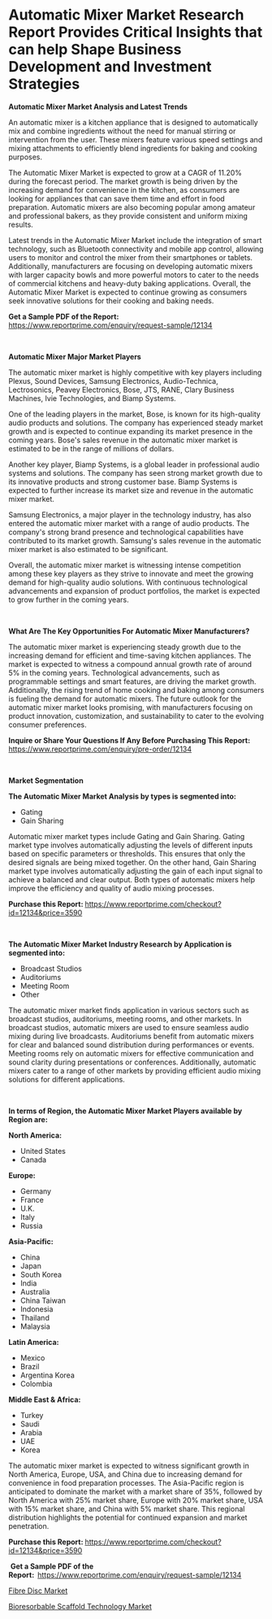 <p><h1>Automatic Mixer Market Research Report Provides Critical Insights that can help Shape Business Development and Investment Strategies</h1></p><p><strong>Automatic Mixer Market Analysis and Latest Trends</strong></p>
<p><p>An automatic mixer is a kitchen appliance that is designed to automatically mix and combine ingredients without the need for manual stirring or intervention from the user. These mixers feature various speed settings and mixing attachments to efficiently blend ingredients for baking and cooking purposes.</p><p>The Automatic Mixer Market is expected to grow at a CAGR of 11.20% during the forecast period. The market growth is being driven by the increasing demand for convenience in the kitchen, as consumers are looking for appliances that can save them time and effort in food preparation. Automatic mixers are also becoming popular among amateur and professional bakers, as they provide consistent and uniform mixing results.</p><p>Latest trends in the Automatic Mixer Market include the integration of smart technology, such as Bluetooth connectivity and mobile app control, allowing users to monitor and control the mixer from their smartphones or tablets. Additionally, manufacturers are focusing on developing automatic mixers with larger capacity bowls and more powerful motors to cater to the needs of commercial kitchens and heavy-duty baking applications. Overall, the Automatic Mixer Market is expected to continue growing as consumers seek innovative solutions for their cooking and baking needs.</p></p>
<p><strong>Get a Sample PDF of the Report:&nbsp;</strong> <a href="https://www.reportprime.com/enquiry/request-sample/12134">https://www.reportprime.com/enquiry/request-sample/12134</a></p>
<p>&nbsp;</p>
<p><strong>Automatic Mixer Major Market Players</strong></p>
<p><p>The automatic mixer market is highly competitive with key players including Plexus, Sound Devices, Samsung Electronics, Audio-Technica, Lectrosonics, Peavey Electronics, Bose, JTS, RANE, Clary Business Machines, Ivie Technologies, and Biamp Systems. </p><p>One of the leading players in the market, Bose, is known for its high-quality audio products and solutions. The company has experienced steady market growth and is expected to continue expanding its market presence in the coming years. Bose's sales revenue in the automatic mixer market is estimated to be in the range of millions of dollars.</p><p>Another key player, Biamp Systems, is a global leader in professional audio systems and solutions. The company has seen strong market growth due to its innovative products and strong customer base. Biamp Systems is expected to further increase its market size and revenue in the automatic mixer market.</p><p>Samsung Electronics, a major player in the technology industry, has also entered the automatic mixer market with a range of audio products. The company's strong brand presence and technological capabilities have contributed to its market growth. Samsung's sales revenue in the automatic mixer market is also estimated to be significant.</p><p>Overall, the automatic mixer market is witnessing intense competition among these key players as they strive to innovate and meet the growing demand for high-quality audio solutions. With continuous technological advancements and expansion of product portfolios, the market is expected to grow further in the coming years.</p></p>
<p>&nbsp;</p>
<p><strong>What Are The Key Opportunities For Automatic Mixer Manufacturers?</strong></p>
<p><p>The automatic mixer market is experiencing steady growth due to the increasing demand for efficient and time-saving kitchen appliances. The market is expected to witness a compound annual growth rate of around 5% in the coming years. Technological advancements, such as programmable settings and smart features, are driving the market growth. Additionally, the rising trend of home cooking and baking among consumers is fueling the demand for automatic mixers. The future outlook for the automatic mixer market looks promising, with manufacturers focusing on product innovation, customization, and sustainability to cater to the evolving consumer preferences.</p></p>
<p><strong>Inquire or Share Your Questions If Any Before Purchasing This Report:</strong> <a href="https://www.reportprime.com/enquiry/pre-order/12134">https://www.reportprime.com/enquiry/pre-order/12134</a></p>
<p>&nbsp;</p>
<p><strong>Market Segmentation</strong></p>
<p><strong>The Automatic Mixer Market Analysis by types is segmented into:</strong></p>
<p><ul><li>Gating</li><li>Gain Sharing</li></ul></p>
<p><p>Automatic mixer market types include Gating and Gain Sharing. Gating market type involves automatically adjusting the levels of different inputs based on specific parameters or thresholds. This ensures that only the desired signals are being mixed together. On the other hand, Gain Sharing market type involves automatically adjusting the gain of each input signal to achieve a balanced and clear output. Both types of automatic mixers help improve the efficiency and quality of audio mixing processes.</p></p>
<p><strong>Purchase this Report:&nbsp;</strong><a href="https://www.reportprime.com/checkout?id=12134&price=3590">https://www.reportprime.com/checkout?id=12134&price=3590</a></p>
<p>&nbsp;</p>
<p><strong>The Automatic Mixer Market Industry Research by Application is segmented into:</strong></p>
<p><ul><li>Broadcast Studios</li><li>Auditoriums</li><li>Meeting Room</li><li>Other</li></ul></p>
<p><p>The automatic mixer market finds application in various sectors such as broadcast studios, auditoriums, meeting rooms, and other markets. In broadcast studios, automatic mixers are used to ensure seamless audio mixing during live broadcasts. Auditoriums benefit from automatic mixers for clear and balanced sound distribution during performances or events. Meeting rooms rely on automatic mixers for effective communication and sound clarity during presentations or conferences. Additionally, automatic mixers cater to a range of other markets by providing efficient audio mixing solutions for different applications.</p></p>
<p>&nbsp;</p>
<p><strong>In terms of Region, the Automatic Mixer Market Players available by Region are:</strong></p>
<p>
    <p> <strong> North America: </strong>
        <ul>
            <li>United States</li>
            <li>Canada</li>
        </ul>
        </p> 
    <p> <strong> Europe: </strong>
        <ul>
            <li>Germany</li>
            <li>France</li>
            <li>U.K.</li>
            <li>Italy</li>
            <li>Russia</li>
        </ul>
        </p> 
    <p> <strong> Asia-Pacific: </strong>
        <ul>
            <li>China</li>
            <li>Japan</li>
            <li>South Korea</li>
            <li>India</li>
            <li>Australia</li>
            <li>China Taiwan</li>
            <li>Indonesia</li>
            <li>Thailand</li>
            <li>Malaysia</li>
        </ul>
        </p> 
    <p> <strong> Latin America: </strong>
        <ul>
            <li>Mexico</li>
            <li>Brazil</li>
            <li>Argentina Korea</li>
            <li>Colombia</li>
        </ul>
        </p> 
    <p> <strong> Middle East & Africa: </strong>
        <ul>
            <li>Turkey</li>
            <li>Saudi</li>
            <li>Arabia</li>
            <li>UAE</li>
            <li>Korea</li>
        </ul>
    </p>
    </p>
<p><p>The automatic mixer market is expected to witness significant growth in North America, Europe, USA, and China due to increasing demand for convenience in food preparation processes. The Asia-Pacific region is anticipated to dominate the market with a market share of 35%, followed by North America with 25% market share, Europe with 20% market share, USA with 15% market share, and China with 5% market share. This regional distribution highlights the potential for continued expansion and market penetration.</p></p>
<p><strong>Purchase this Report: </strong><a href="https://www.reportprime.com/checkout?id=12134&price=3590">https://www.reportprime.com/checkout?id=12134&price=3590</a></p>
<p>&nbsp;<strong>Get a Sample PDF of the Report:&nbsp;&nbsp;</strong><a href="https://www.reportprime.com/enquiry/request-sample/12134">https://www.reportprime.com/enquiry/request-sample/12134</a></p>
<p><strong></strong></p>
<p><p><a href="https://github.com/lataunyatinikmelvin59ilbd0dv/Market-Research-Report-List-1/blob/main/fibre-disc-market.md">Fibre Disc Market</a></p><p><a href="https://cute-banjo-8ca.notion.site/Bioresorbable-Scaffold-Technology-Market-Size-Evaluating-its-Market-Trends-Growth-and-Projections-cecd8748f689425784993092ee0bfb5e">Bioresorbable Scaffold Technology Market</a></p></p>